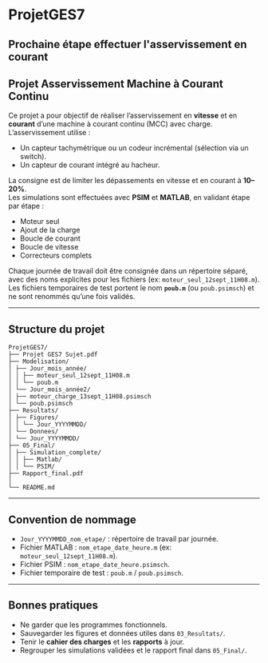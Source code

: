 # ProjetGES7
## Prochaine étape effectuer l'asservissement en courant
## Projet Asservissement Machine à Courant Continu

Ce projet a pour objectif de réaliser l’asservissement en **vitesse** et en **courant** d’une machine à courant continu (MCC) avec charge.  
L’asservissement utilise :
- Un capteur tachymétrique ou un codeur incrémental (sélection via un switch).
- Un capteur de courant intégré au hacheur.  

La consigne est de limiter les dépassements en vitesse et en courant à **10–20%**.  
Les simulations sont effectuées avec **PSIM** et **MATLAB**, en validant étape par étape :  
- Moteur seul  
- Ajout de la charge  
- Boucle de courant  
- Boucle de vitesse  
- Correcteurs complets  

Chaque journée de travail doit être consignée dans un répertoire séparé, avec des noms explicites pour les fichiers (ex: `moteur_seul_12sept_11H08.m`).  
Les fichiers temporaires de test portent le nom **`poub.m`** (ou `poub.psimsch`) et ne sont renommés qu’une fois validés.  

---

## Structure du projet
```
ProjetGES7/
├── Projet GES7 Sujet.pdf
├── Modelisation/
│ ├── Jour_mois_année/
│ │ ├── moteur_seul_12sept_11H08.m
│ │ └── poub.m
│ └── Jour_mois_année2/
│ ├── moteur_charge_13sept_11H08.psimsch
│ └── poub.psimsch
├── Resultats/
│ ├── Figures/
│ │ └── Jour_YYYYMMDD/
│ └── Donnees/
│ └── Jour_YYYYMMDD/
├── 05_Final/
│ ├── Simulation_complete/
│ │ ├── Matlab/
│ │ └── PSIM/
├── Rapport_final.pdf
│
└── README.md
```

---

## Convention de nommage
- `Jour_YYYYMMDD_nom_etape/` : répertoire de travail par journée.  
- Fichier MATLAB : `nom_etape_date_heure.m` (ex: `moteur_seul_12sept_11H08.m`).  
- Fichier PSIM : `nom_etape_date_heure.psimsch`.  
- Fichier temporaire de test : `poub.m` / `poub.psimsch`.  

---

## Bonnes pratiques
- Ne garder que les programmes fonctionnels.  
- Sauvegarder les figures et données utiles dans `03_Resultats/`.  
- Tenir le **cahier des charges** et les **rapports** à jour.  
- Regrouper les simulations validées et le rapport final dans `05_Final/`. 
